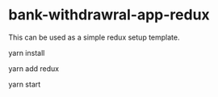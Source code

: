 # bank-withdrawral-app-redux

This can be used as a simple redux setup template.

yarn install

yarn add redux

yarn start
